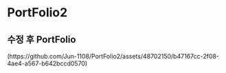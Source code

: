 # PortFolio2
<h2>수정 후 PortFolio</h2>
(https://github.com/Jun-1108/PortFolio2/assets/48702150/b47167cc-2f08-4ae4-a567-b642bccd0570)<br>
